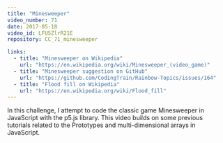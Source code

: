 ```yaml
---
title: "Minesweeper"
video_number: 71
date: 2017-05-18
video_id: LFU5ZlrR21E
repository: CC_71_minesweeper

links:
  - title: "Minesweeper on Wikipedia"  
    url: "https://en.wikipedia.org/wiki/Minesweeper_(video_game)"
  - title: "Minesweeper suggestion on GitHub"  
    url: "https://github.com/CodingTrain/Rainbow-Topics/issues/164"
  - title: "Flood fill on Wikipedia"  
    url: "https://en.wikipedia.org/wiki/Flood_fill"
---
```


In this challenge, I attempt to code the classic game Minesweeper in JavaScript with the p5.js library. This video builds on some previous tutorials related to the Prototypes and multi-dimensional arrays in JavaScript.
